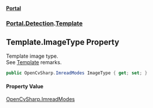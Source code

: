 #### [Portal](index.md 'index')
### [Portal.Detection](Portal.Detection.md 'Portal.Detection').[Template](Template.md 'Portal.Detection.Template')

## Template.ImageType Property

Template image type. <br/> See [Template](Template.md 'Portal.Detection.Template') remarks.

```csharp
public OpenCvSharp.ImreadModes ImageType { get; set; }
```

#### Property Value
[OpenCvSharp.ImreadModes](https://docs.microsoft.com/en-us/dotnet/api/OpenCvSharp.ImreadModes 'OpenCvSharp.ImreadModes')